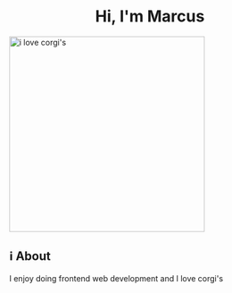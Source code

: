 <h1 align="center">Hi, I'm Marcus</h1>
<a href="https://github.com/kiryano"></a>
<div class="center">
<img src="https://images.unsplash.com/photo-1589965716319-4a041b58fa8a?ixlib=rb-4.0.3&ixid=MnwxMjA3fDB8MHxwaG90by1wYWdlfHx8fGVufDB8fHx8&auto=format&fit=crop&w=1674&q=80" width="350" height="350" alt="i love corgi's"></img>
</div>

## ℹ About

I enjoy doing frontend web development and I love corgi's

